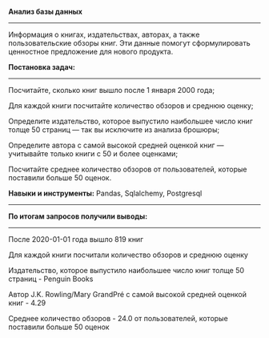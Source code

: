 __Анализ базы данных__ 
_____


Информация о книгах, издательствах, авторах, а также пользовательские обзоры книг. 
Эти данные помогут сформулировать ценностное предложение для нового продукта.

__Постановка задач:__
_____

Посчитайте, сколько книг вышло после 1 января 2000 года;

Для каждой книги посчитайте количество обзоров и среднюю оценку;

Определите издательство, которое выпустило наибольшее число книг толще 50 страниц — так вы исключите из анализа брошюры;

Определите автора с самой высокой средней оценкой книг — учитывайте только книги с 50 и более оценками;

Посчитайте среднее количество обзоров от пользователей, которые поставили больше 50 оценок.


**Навыки и инструменты:** Pandas, Sqlalchemy, Postgresql
_____


**По итогам  запросов получили выводы:**
_____

После 2020-01-01 года вышло 819 книг

Для каждой книги посчитали количество обзоров и среднюю оценку

Издательство, которое выпустило наибольшее число книг толще 50 страниц - Penguin Books

Автор J.K. Rowling/Mary GrandPré с самой высокой средней оценкой книг - 4.29

Среднее количество обзоров - 24.0 от пользователей, которые поставили больше 50 оценок
